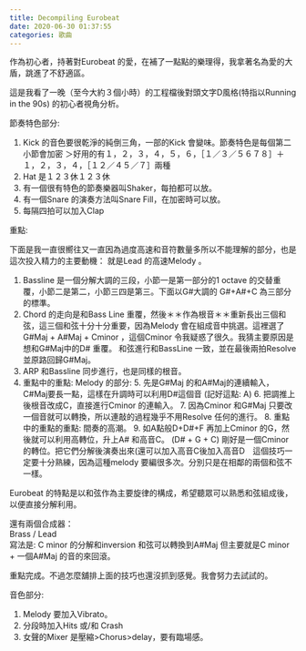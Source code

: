 ```yaml
---
title: Decompiling Eurobeat
date: 2020-06-30 01:37:55
categories: 歌曲
---
```


作為初心者，持著對Eurobeat 的愛，在補了一點點的樂理得，我拿著名為愛的大盾，跳進了不舒適區。

這是我看了一晚（至今大約３個小時）的工程檔後對頭文字D風格(特指以Running in the 90s) 的初心者視角分析。

節奏特色部分:
1. Kick 的音色要很乾淨的純倒三角，一部的Kick 會變味。節奏特色是每個第二小節會加密
＞好用的有１，２，３，４，５，６，［１／３／５６７８］＋１，２，３，４，［１２／４５／７］兩種
2. Hat 是１２３休１２３休
3. 有一個很有特色的節奏樂器叫Shaker，每拍都可以放。
4. 有一個Snare 的演奏方法叫Snare Fill，在加密時可以放。
5. 每隔四拍可以加入Clap

重點:

下面是我一直很嚮往又一直因為過度高速和音符數量多所以不能理解的部分，也是這次投入精力的主要動機：
就是Lead 的高速Melody 。

1. Bassline 是一個分解大調的三段，小節一是第一部分的1 octave 的交替重覆，小節二是第二，小節三四是第三。下面以G#大調的 G#+A#+C 為三部分的標準。
2. Chord 的走向是和Bass Line 重覆，然後＊＊作為根音＊＊重新長出三個和弦，這三個和弦十分十分重要，因為Melody 會在組成音中挑選。這裡選了 G#Maj + A#Maj + Cminor ，這個Cminor 令我疑惑了很久。我猜主要原因是想和G#Maj中的D# 重覆。
和弦進行和BassLine 一致，並在最後兩拍Resolve 並原路回歸G#Maj。
3. ARP 和Bassline 同步進行，也是同樣的根音。
4. 重點中的重點: Melody 的部分: 
	5. 先是G#Maj 的和A#Maj的連續輸入，C#Maj要長一點，這樣在升調時可以利用D#這個音 (記好這點: A)
	6. 把調推上後根音改成C，直接進行Cminor 的連輸入。
	7. 因為Cminor 和G#Maj 只要改一個音就可以轉換，所以連敲的過程幾乎不用Resolve 任何的進行。
	8. 重點中的重點的重點: 間奏的高潮。
		9. 如A點般D+D#+F 再加上Cminor 的G，然後就可以利用高轉位，升上A# 和高音C。 (D# + G + C) 剛好是一個Cminor 的轉位。把它們分解後演奏出來(還可以加入高音C後加入高音D　這個技巧一定要十分熟練，因為這種melody 要編很多次。分別只是在相鄰的兩個和弦不一樣。

Eurobeat 的特點是以和弦作為主要旋律的構成，希望聽眾可以熟悉和弦組成後，以便直接分解利用。

還有兩個合成器：  
Brass / Lead  
寫法是: C minor 的分解和inversion 和弦可以轉換到A#Maj 但主要就是C minor + 一個A#Maj 的音的來回滾。  

重點完成。不過怎麼舖排上面的技巧也還沒抓到感覺。我會努力去試試的。

音色部分:
1. Melody 要加入Vibrato。
2. 分段時加入Hits 或/和 Crash
3. 女聲的Mixer 是壓縮>Chorus>delay，要有臨場感。